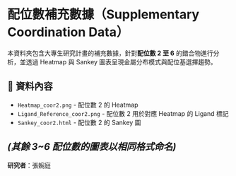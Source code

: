 # 配位數補充數據（Supplementary Coordination Data）

本資料夾包含大專生研究計畫的補充數據，針對**配位數 2 至 6** 的錯合物進行分析，並透過 Heatmap 與 Sankey 圖表呈現金屬分布模式與配位基選擇趨勢。

## 📂 資料內容
- `Heatmap_coor2.png` - 配位數 2 的 Heatmap
- `Ligand_Reference_coor2.png` - 配位數 2 用於對應 Heatmap 的 Ligand 標記
- `Sankey_coor2.html` - 配位數 2 的 Sankey 圖

*(其餘 3~6 配位數的圖表以相同格式命名)*
---
  **研究者**：張婉庭  
